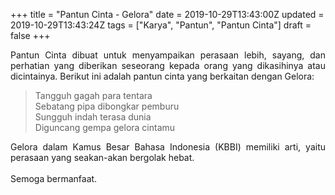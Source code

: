 +++
title = "Pantun Cinta - Gelora"
date = 2019-10-29T13:43:00Z
updated = 2019-10-29T13:43:24Z
tags = ["Karya", "Pantun", "Pantun Cinta"]
draft = false
+++

<div dir="ltr" style="text-align: left;" trbidi="on"><div style="text-align: justify;">Pantun Cinta dibuat untuk menyampaikan perasaan lebih, sayang, dan perhatian yang diberikan seseorang kepada orang yang dikasihinya atau dicintainya. Berikut ini adalah pantun cinta yang berkaitan dengan Gelora:</div><blockquote class="tr_bq">Tangguh gagah para tentara<br />Sebatang pipa dibongkar pemburu<br />Sungguh indah terasa dunia<br />Diguncang gempa gelora cintamu</blockquote><div style="text-align: justify;">Gelora dalam Kamus Besar Bahasa Indonesia (KBBI) memiliki arti, yaitu perasaan yang seakan-akan bergolak hebat.</div><div style="text-align: justify;"><br /></div><div style="text-align: justify;">Semoga bermanfaat. </div></div>
